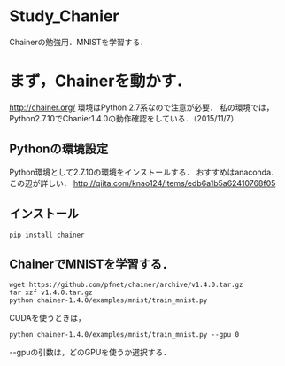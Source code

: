 # Study_Chanier
Chainerの勉強用．MNISTを学習する．

# まず，Chainerを動かす．
http://chainer.org/
環境はPython 2.7系なので注意が必要．
私の環境では，Python2.7.10でChanier1.4.0の動作確認をしている．（2015/11/7）

## Pythonの環境設定
Python環境として2.7.10の環境をインストールする．
おすすめはanaconda．
この辺が詳しい．
http://qiita.com/knao124/items/edb6a1b5a62410768f05

## インストール

```
pip install chainer
```

## ChainerでMNISTを学習する．

```
wget https://github.com/pfnet/chainer/archive/v1.4.0.tar.gz
tar xzf v1.4.0.tar.gz
python chainer-1.4.0/examples/mnist/train_mnist.py
```

CUDAを使うときは，

```
python chainer-1.4.0/examples/mnist/train_mnist.py --gpu 0
```

--gpuの引数は，どのGPUを使うか選択する．



